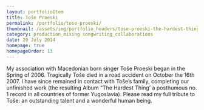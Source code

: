 ```yaml
---
layout: portfolioItem
title: Toše Proeski
permalink: /portfolio/tose-proeski/
thumbnail: /assets/img/portfolio_headers/tose-proeski-the-hardest-thing.jpg
category: production_mixing songwriting_collaborations
date: 20 July 2014
homepage: true
homepageOrder: 13
---
```


My association with Macedonian born singer Toše Proeski began in the Spring of 2006. Tragically Toše died in a road accident on October the 16th 2007. I have since remained in contact with Toše’s family, completing our unfinished work (the resulting Album “The Hardest Thing’ a posthumous no. 1 record in all countries of former Yugoslavia). Please read my full tribute to Toše: an outstanding talent and a wonderful human being.